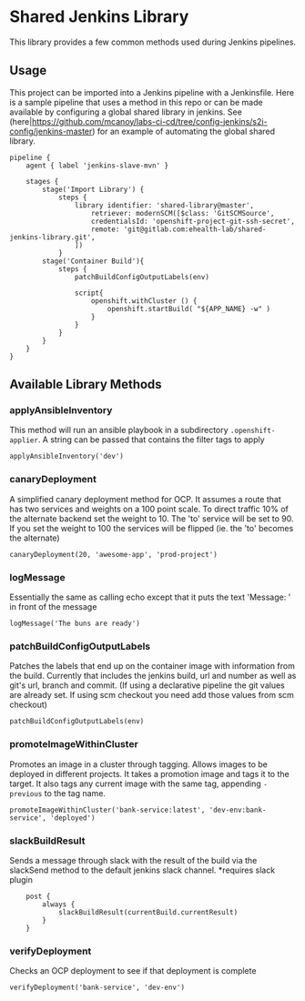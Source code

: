 # Shared Jenkins Library

This library provides a few common methods used during Jenkins pipelines.

## Usage

This project can be imported into a Jenkins pipeline with a Jenkinsfile. Here is a sample pipeline that uses a method in this repo or can be made available by configuring a global shared library in jenkins. See (here|https://github.com/mcanoy/labs-ci-cd/tree/config-jenkins/s2i-config/jenkins-master) for an example of automating the global shared library.

```
pipeline {
    agent { label 'jenkins-slave-mvn' }

    stages {
        stage('Import Library') {
            steps {
                library identifier: 'shared-library@master',
                    retriever: modernSCM([$class: 'GitSCMSource',
                    credentialsId: 'openshift-project-git-ssh-secret',
                    remote: 'git@gitlab.com:ehealth-lab/shared-jenkins-library.git',
                ])
            }
        stage('Container Build'){
            steps {
                patchBuildConfigOutputLabels(env)

                script{
                    openshift.withCluster () {
                        openshift.startBuild( "${APP_NAME} -w" )
                    }
                }
            }
        }
    }
}
```

## Available Library Methods

### applyAnsibleInventory

This method will run an ansible playbook in a subdirectory `.openshift-applier`. A string can be passed that contains the filter tags to apply

```
applyAnsibleInventory('dev')
```

### canaryDeployment

A simplified canary deployment method for OCP. It assumes a route that has two services and weights on a 100 point scale. To direct traffic 10% of the alternate backend set the weight to 10. The 'to' service will be set to 90. If you set the weight to 100 the services will be flipped (ie. the 'to' becomes the alternate) 

```
canaryDeployment(20, 'awesome-app', 'prod-project')
```

### logMessage

Essentially the same as calling echo except that it puts the text 'Message: ' in front of the message

```
logMessage('The buns are ready')
```

### patchBuildConfigOutputLabels

Patches the labels that end up on the container image with information from the build. Currently that includes the jenkins build, url and number as well as git's url, branch and commit. (If using a declarative pipeline the git values are already set. If using scm checkout you need add those values from scm checkout)

```
patchBuildConfigOutputLabels(env)
```

### promoteImageWithinCluster

Promotes an image in a cluster through tagging. Allows images to be deployed in different projects. It takes a promotion image and tags it to the target. It also tags any current image with the same tag, appending `-previous` to the tag name.

```
promoteImageWithinCluster('bank-service:latest', 'dev-env:bank-service', 'deployed')
```

### slackBuildResult

Sends a message through slack with the result of the build via the slackSend method to the default jenkins slack channel. *requires slack plugin

```
    post {
        always {
            slackBuildResult(currentBuild.currentResult)
        }
    }
```

### verifyDeployment

Checks an OCP deployment to see if that deployment is complete

```
verifyDeployment('bank-service', 'dev-env')
```




